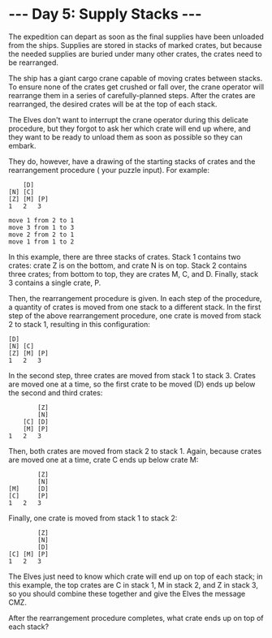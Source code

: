 # --- Day 5: Supply Stacks ---

The expedition can depart as soon as the final supplies have been unloaded from the ships. Supplies
are stored in stacks of marked crates, but because the needed supplies are buried under many other
crates, the crates need to be rearranged.

The ship has a giant cargo crane capable of moving crates between stacks. To ensure none of the
crates get crushed or fall over, the crane operator will rearrange them in a series of
carefully-planned steps. After the crates are rearranged, the desired crates will be at the top of
each stack.

The Elves don't want to interrupt the crane operator during this delicate procedure, but they forgot
to ask her which crate will end up where, and they want to be ready to unload them as soon as
possible so they can embark.

They do, however, have a drawing of the starting stacks of crates and the rearrangement procedure (
your puzzle input). For example:

```
    [D]    
[N] [C]    
[Z] [M] [P]
1   2   3

move 1 from 2 to 1
move 3 from 1 to 3
move 2 from 2 to 1
move 1 from 1 to 2
```

In this example, there are three stacks of crates. Stack 1 contains two crates: crate Z is on the
bottom, and crate N is on top. Stack 2 contains three crates; from bottom to top, they are crates M,
C, and D. Finally, stack 3 contains a single crate, P.

Then, the rearrangement procedure is given. In each step of the procedure, a quantity of crates is
moved from one stack to a different stack. In the first step of the above rearrangement procedure,
one crate is moved from stack 2 to stack 1, resulting in this configuration:

```
[D]        
[N] [C]    
[Z] [M] [P]
1   2   3
```

In the second step, three crates are moved from stack 1 to stack 3. Crates are moved one at a time,
so the first crate to be moved (D) ends up below the second and third crates:

```
        [Z]
        [N]
    [C] [D]
    [M] [P]
1   2   3
```

Then, both crates are moved from stack 2 to stack 1. Again, because crates are moved one at a time,
crate C ends up below crate M:

```
        [Z]
        [N]
[M]     [D]
[C]     [P]
1   2   3
```

Finally, one crate is moved from stack 1 to stack 2:

```
        [Z]
        [N]
        [D]
[C] [M] [P]
1   2   3
```

The Elves just need to know which crate will end up on top of each stack; in this example, the top
crates are C in stack 1, M in stack 2, and Z in stack 3, so you should combine these together and
give the Elves the message CMZ.

After the rearrangement procedure completes, what crate ends up on top of each stack?
